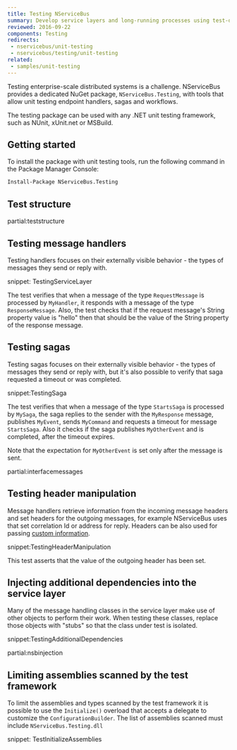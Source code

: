 ```yaml
---
title: Testing NServiceBus
summary: Develop service layers and long-running processes using test-driven development.
reviewed: 2016-09-22
components: Testing
redirects:
 - nservicebus/unit-testing
 - nservicebus/testing/unit-testing
related:
 - samples/unit-testing
---
```



Testing enterprise-scale distributed systems is a challenge. NServiceBus provides a dedicated NuGet package, `NServiceBus.Testing`, with tools that allow unit testing endpoint handlers, sagas and workflows.

The testing package can be used with any .NET unit testing framework, such as NUnit, xUnit.net or MSBuild.


## Getting started

To install the package with unit testing tools, run the following command in the Package Manager Console:

```ps
Install-Package NServiceBus.Testing
```


## Test structure


partial:teststructure


## Testing message handlers

Testing handlers focuses on their externally visible behavior - the types of messages they send or reply with.

snippet: TestingServiceLayer

The test verifies that when a message of the type `RequestMessage` is processed by `MyHandler`, it responds with a message of the type `ResponseMessage`. Also, the test checks that if the request message's String property value is "hello" then that should be the value of the String property of the response message.


## Testing sagas

Testing sagas focuses on their externally visible behavior - the types of messages they send or reply with, but it's also possible to verify that saga requested a timeout or was completed.

snippet:TestingSaga

The test verifies that when a message of the type `StartsSaga` is processed by `MySaga`, the saga replies to the sender with the `MyResponse` message, publishes `MyEvent`, sends `MyCommand` and requests a timeout for message `StartsSaga`. Also it checks if the saga publishes `MyOtherEvent` and is completed, after the timeout expires.

Note that the expectation for `MyOtherEvent` is set only after the message is sent.

partial:interfacemessages


## Testing header manipulation

Message handlers retrieve information from the incoming message headers and set headers for the outgoing messages, for example NServiceBus uses that set correlation Id or address for reply. Headers can be also used for passing [custom information](/nservicebus/messaging/header-manipulation.md).

snippet:TestingHeaderManipulation

This test asserts that the value of the outgoing header has been set.


## Injecting additional dependencies into the service layer

Many of the message handling classes in the service layer make use of other objects to perform their work. When testing these classes, replace those objects with "stubs" so that the class under test is isolated.

snippet:TestingAdditionalDependencies


partial:nsbinjection


## Limiting assemblies scanned by the test framework

To limit the assemblies and types scanned by the test framework it is possible to use the `Initialize()` overload that accepts a delegate to customize the `ConfigurationBuilder`. The list of assemblies scanned must include `NServiceBus.Testing.dll`

snippet: TestInitializeAssemblies 
